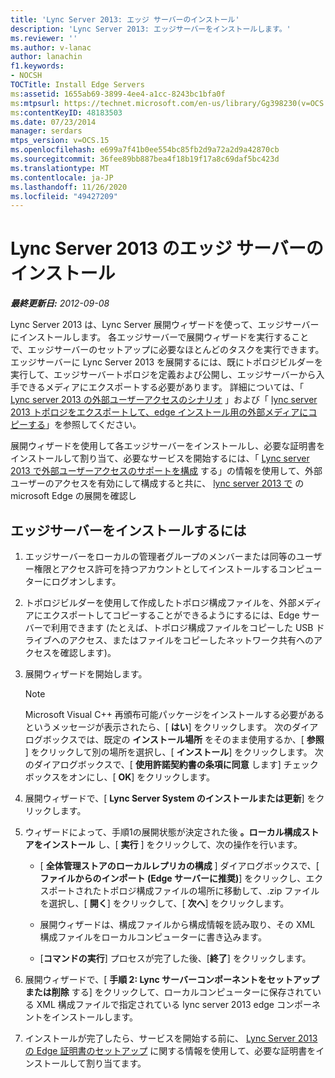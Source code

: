 ```yaml
---
title: 'Lync Server 2013: エッジ サーバーのインストール'
description: 'Lync Server 2013: エッジサーバーをインストールします。'
ms.reviewer: ''
ms.author: v-lanac
author: lanachin
f1.keywords:
- NOCSH
TOCTitle: Install Edge Servers
ms:assetid: 1655ab69-3899-4ee4-a1cc-8243bc1bfa0f
ms:mtpsurl: https://technet.microsoft.com/en-us/library/Gg398230(v=OCS.15)
ms:contentKeyID: 48183503
ms.date: 07/23/2014
manager: serdars
mtps_version: v=OCS.15
ms.openlocfilehash: e699a7f41b0ee554bc85fb2d9a72a2d9a42870cb
ms.sourcegitcommit: 36fee89bb887bea4f18b19f17a8c69daf5bc423d
ms.translationtype: MT
ms.contentlocale: ja-JP
ms.lasthandoff: 11/26/2020
ms.locfileid: "49427209"
---
```

# <a name="install-edge-servers-for-lync-server-2013"></a>Lync Server 2013 のエッジ サーバーのインストール

<div data-xmlns="http://www.w3.org/1999/xhtml">

<div class="topic" data-xmlns="http://www.w3.org/1999/xhtml" data-msxsl="urn:schemas-microsoft-com:xslt" data-cs="https://msdn.microsoft.com/">

<div data-asp="https://msdn2.microsoft.com/asp">



</div>

<div id="mainSection">

<div id="mainBody">

<span> </span>

_**最終更新日:** 2012-09-08_

Lync Server 2013 は、Lync Server 展開ウィザードを使って、エッジサーバーにインストールします。 各エッジサーバーで展開ウィザードを実行することで、エッジサーバーのセットアップに必要なほとんどのタスクを実行できます。 エッジサーバーに Lync Server 2013 を展開するには、既にトポロジビルダーを実行して、エッジサーバートポロジを定義および公開し、エッジサーバーから入手できるメディアにエクスポートする必要があります。 詳細については、「 [Lync server 2013 の外部ユーザーアクセスのシナリオ](lync-server-2013-scenarios-for-external-user-access.md) 」および「 [lync server 2013 トポロジをエクスポートして、edge インストール用の外部メディアにコピーする](lync-server-2013-export-your-topology-and-copy-it-to-external-media-for-edge-installation.md)」を参照してください。

展開ウィザードを使用して各エッジサーバーをインストールし、必要な証明書をインストールして割り当て、必要なサービスを開始するには、「 [Lync server 2013 で外部ユーザーアクセスのサポートを構成](lync-server-2013-configuring-support-for-external-user-access.md) する」の情報を使用して、外部ユーザーのアクセスを有効にして構成すると共に、 [lync server 2013 で](lync-server-2013-verifying-your-edge-deployment.md) の microsoft Edge の展開を確認し

<div>

## <a name="to-install-an-edge-server"></a>エッジサーバーをインストールするには

1.  エッジサーバーをローカルの管理者グループのメンバーまたは同等のユーザー権限とアクセス許可を持つアカウントとしてインストールするコンピューターにログオンします。

2.  トポロジビルダーを使用して作成したトポロジ構成ファイルを、外部メディアにエクスポートしてコピーすることができるようにするには、Edge サーバーで利用できます (たとえば、トポロジ構成ファイルをコピーした USB ドライブへのアクセス、またはファイルをコピーしたネットワーク共有へのアクセスを確認します)。

3.  展開ウィザードを開始します。
    
    <div>
    

    > [!NOTE]  
    > Microsoft Visual C++ 再頒布可能パッケージをインストールする必要があるというメッセージが表示されたら、[ <STRONG>はい</STRONG>] をクリックします。 次のダイアログボックスでは、既定の <STRONG>インストール場所</STRONG> をそのまま使用するか、[ <STRONG>参照</STRONG> ] をクリックして別の場所を選択し、[ <STRONG>インストール</STRONG>] をクリックします。 次のダイアログボックスで、[ <STRONG>使用許諾契約書の条項に同意</STRONG> します] チェックボックスをオンにし、[ <STRONG>OK</STRONG>] をクリックします。

    
    </div>

4.  展開ウィザードで、[ **Lync Server System のインストールまたは更新**] をクリックします。

5.  ウィザードによって、手順1の展開状態が決定された後 **。ローカル構成ストアをインストール** し、[ **実行** ] をクリックして、次の操作を行います。
    
      - [ **全体管理ストアのローカルレプリカの構成** ] ダイアログボックスで、[ **ファイルからのインポート (Edge サーバーに推奨)**] をクリックし、エクスポートされたトポロジ構成ファイルの場所に移動して、.zip ファイルを選択し、[ **開く**] をクリックして、[ **次へ**] をクリックします。
    
      - 展開ウィザードは、構成ファイルから構成情報を読み取り、その XML 構成ファイルをローカルコンピューターに書き込みます。
    
      - [**コマンドの実行**] プロセスが完了した後、[**終了**] をクリックします。

6.  展開ウィザードで、[ **手順 2: Lync サーバーコンポーネントをセットアップまたは削除** する] をクリックして、ローカルコンピューターに保存されている XML 構成ファイルで指定されている lync server 2013 edge コンポーネントをインストールします。

7.  インストールが完了したら、サービスを開始する前に、 [Lync Server 2013 の Edge 証明書のセットアップ](lync-server-2013-set-up-edge-certificates.md) に関する情報を使用して、必要な証明書をインストールして割り当てます。

</div>

</div>

<span> </span>

</div>

</div>

</div>

